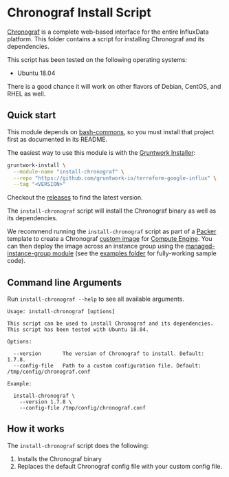 # Chronograf Install Script

[Chronograf](https://www.influxdata.com/time-series-platform/chronograf/) is a complete web-based interface for the entire InfluxData platform.
This folder contains a script for installing Chronograf and its dependencies.

This script has been tested on the following operating systems:

* Ubuntu 18.04

There is a good chance it will work on other flavors of Debian, CentOS, and RHEL as well.

## Quick start

This module depends on [bash-commons](https://github.com/gruntwork-io/bash-commons), so you must install that project
first as documented in its README.

The easiest way to use this module is with the [Gruntwork Installer](https://github.com/gruntwork-io/gruntwork-installer):

```bash
gruntwork-install \
  --module-name "install-chronograf" \
  --repo "https://github.com/gruntwork-io/terraform-google-influx" \
  --tag "<VERSION>"
```

Checkout the [releases](https://github.com/gruntwork-io/terraform-google-influx/releases) to find the latest version.

The `install-chronograf` script will install the Chronograf binary as well as its dependencies.

We recommend running the `install-chronograf` script as part of a [Packer](https://www.packer.io/) template to 
create a Chronograf [custom image](https://cloud.google.com/compute/docs/images/create-delete-deprecate-private-images) for [Compute Engine](https://cloud.google.com/compute/).
You can then deploy the image across an instance group using the [managed-instance-group 
module](https://github.com/gruntwork-io/terraform-google-influx/tree/master/modules/managed-instance-group) (see the 
[examples folder](https://github.com/gruntwork-io/terraform-google-influx/tree/master/examples) for fully-working sample code).

## Command line Arguments

Run `install-chronograf --help` to see all available arguments.

```
Usage: install-chronograf [options]

This script can be used to install Chronograf and its dependencies. This script has been tested with Ubuntu 18.04.

Options:

  --version       The version of Chronograf to install. Default: 1.7.8.
  --config-file   Path to a custom configuration file. Default: /tmp/config/chronograf.conf

Example:

  install-chronograf \
    --version 1.7.8 \
    --config-file /tmp/config/chronograf.conf
```

## How it works

The `install-chronograf` script does the following:

1. Installs the Chronograf binary
1. Replaces the default Chronograf config file with your custom config file.
